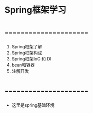 # Spring框架学习

# ---------------------
1. Spring框架了解
2. Spring框架构成
3. Spring框架IoC 和 DI
4. bean和容器
5. 注解开发

# ---------------------
+ 这里是spring基础环境